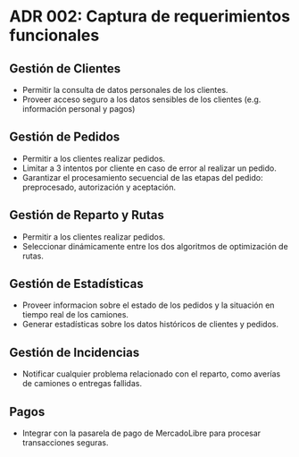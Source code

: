 # ADR 002: Captura de requerimientos funcionales

## Gestión de Clientes
 - Permitir la consulta de datos personales de los clientes.
 - Proveer acceso seguro a los datos sensibles de los clientes (e.g. información personal y pagos)

## Gestión de Pedidos
 - Permitir a los clientes realizar pedidos.
 - Limitar a 3 intentos por cliente en caso de error al realizar un pedido.
 - Garantizar el procesamiento secuencial de las etapas del pedido: preprocesado, autorización y aceptación.

## Gestión de Reparto y Rutas
 - Permitir a los clientes realizar pedidos.
 - Seleccionar dinámicamente entre los dos algoritmos de optimización de rutas.

## Gestión de Estadísticas
 - Proveer informacion sobre el estado de los pedidos y la situación en tiempo real de los camiones.
 - Generar estadísticas sobre los datos históricos de clientes y pedidos.

## Gestión de Incidencias
 - Notificar cualquier problema relacionado con el reparto, como averías de camiones o entregas fallidas.

## Pagos
 - Integrar con la pasarela de pago de MercadoLibre para procesar transacciones seguras.
